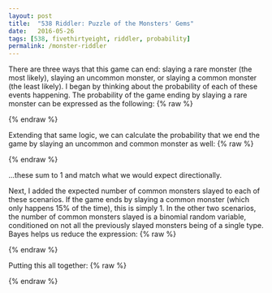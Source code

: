 ```yaml
---
layout: post
title:  "538 Riddler: Puzzle of the Monsters' Gems"
date:   2016-05-26
tags: [538, fivethirtyeight, riddler, probability]
permalink: /monster-riddler
---
```


There are three ways that this game can end: slaying a rare monster (the most likely), slaying an uncommon monster, or slaying a common monster (the least likely).  I began by thinking about the probability of each of these events happening.  The probability of the game ending by slaying a rare monster can be expressed as the following:
{% raw %}
<div class="equation" data-expr="\sum_{i=3}^{\infty} \left( 1 - P \left( R \right) \right)^{i-1} * P \left( R \right) * P \left( S_{U}^{i-1} \geq1 \wedge S_{C}^{i-1} \geq 1 | \left\{ M_{1},...,M_{i-1} \right\} \in \left\{ U,C \right\} \right)"></div>
<div class="equation" data-expr="= \sum_{i=3}^{\infty}\left ( \frac{5}{6} \right )^{i-1}*\left ( \frac{1}{6} \right )*\left (1 - \left ( \frac{3}{5} \right )^{i-1} - \left ( \frac{2}{5} \right )^{i-1} \right ) = \frac{7}{12}"></div>
{% endraw %}

Extending that same logic, we can calculate the probability that we end the game by slaying an uncommon and common monster as well:
{% raw %}
<div class="equation" data-expr="P \left( End \ in \ R \right) = \frac{7}{12} \qquad P \left( End \ in \ U \right) = \frac{4}{15} \qquad P \left( End \ in \ C \right) = \frac{3}{20}"></div>
{% endraw %}

...these sum to 1 and match what we would expect directionally.

Next, I added the expected number of common monsters slayed to each of these scenarios.  If the game ends by slaying a common monster (which only happens 15% of the time), this is simply 1.  In the other two scenarios, the number of common monsters slayed is a binomial random variable, conditioned on not all the previously slayed monsters being of a single type.  Bayes helps us reduce the expression:
{% raw %}
<div class="equation" data-expr="P \left( S_{U}^{i-1} \geq 1 \wedge S_{C}^{i-1} \geq 1 \right) * E \left[ S_{C}^{i-1} | S_{U}^{i-1} \geq 1 \wedge S_{C}^{i-1} \geq1 \right]"></div>
<div class="equation" data-expr="= E \left[ S_{C}^{i-1} \right] - P \left( S_{U}^{i-1} = 0 \right) * E \left[ S_{C}^{i-1} | S_{U}^{i-1} = 0 \right] - P \left( S_{C}^{i-1} = 0 \right) * E \left[ S_{C}^{i-1} | S_{C}^{i-1} = 0 \right]"></div>
<div class="equation" data-expr="= (i - 1) * p - (i - 1) * p^{i-1} \quad where \quad p = \frac{P(C)}{P(C) + P(U)}"></div>
{% endraw %}


Putting this all together:
{% raw %}
<div class="equation" data-expr=" = \sum_{i=2}^{\infty} \left( \frac{5}{6} \right)^{i} * \frac{1}{6} * \left[ i * \frac{3}{5} - i * \left( \frac{3}{5} \right)^{i} \right] + \sum_{i=2}^{\infty} \left( \frac{2}{3} \right)^{i} * \frac{1}{3} * \left[ i * \frac{3}{4} - i * \left( \frac{3}{4} \right)^{i} \right] + \frac{3}{20} = 3.65"></div>
{% endraw %}
